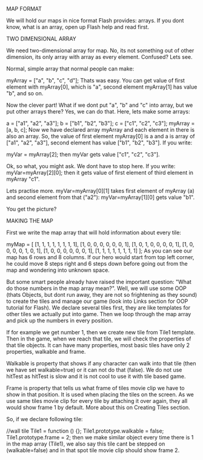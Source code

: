 MAP FORMAT

We will hold our maps in nice format Flash provides: arrays. If you dont know, what is an array, open up Flash help and read first.


TWO DIMENSIONAL ARRAY

We need two-dimensional array for map. No, its not something out of other dimension, its only array with array as every element. Confused? Lets see.

Normal, simple array that normal people can make:

myArray = ["a", "b", "c", "d"];
Thats was easy. You can get value of first element with myArray[0], which is "a", second element myArray[1] has value "b", and so on.

Now the clever part! What if we dont put "a", "b" and "c" into array, but we put other arrays there? Yes, we can do that. Here, lets make some arrays:

a = ["a1", "a2", "a3"];
b = ["b1", "b2", "b3"];
c = ["c1", "c2", "c3"];
myArray = [a, b, c];
Now we have declared array myArray and each element in there is also an array. So, the value of first element myArray[0] is a and a is array of ["a1", "a2", "a3"], second element has value ["b1", "b2", "b3"]. If you write:

myVar = myArray[2];
then myVar gets value ["c1", "c2", "c3"].

Ok, so what, you might ask. We dont have to stop here. If you write: myVar=myArray[2][0]; then it gets value of first element of third element in myArray "c1".

Lets practise more. myVar=myArray[0][1] takes first element of myArray (a) and second element from that ("a2"): myVar=myArray[1][0] gets value "b1".

You get the picture?


MAKING THE MAP

First we write the map array that will hold information about every tile:

myMap = [
[1, 1, 1, 1, 1, 1, 1, 1],
[1, 0, 0, 0, 0, 0, 0, 1],
[1, 0, 1, 0, 0, 0, 0, 1],
[1, 0, 0, 0, 0, 1, 0, 1],
[1, 0, 0, 0, 0, 0, 0, 1],
[1, 1, 1, 1, 1, 1, 1, 1]
];
As you can see our map has 6 rows and 8 columns. If our hero would start from top left corner, he could move 8 steps right and 6 steps down before going out from the map and wondering into unknown space.

But some smart people already have raised the important question: "What do those numbers in the map array mean?". Well, we will use some OOP (thats Objects, but dont run away, they are not so frightening as they sound) to create the tiles and manage our game (look into Links section for OOP tutorial for Flash). We declare several tiles first, they are like templates for other tiles we actually put into game. Then we loop through the map array and pick up the numbers in every position.

If for example we get number 1, then we create new tile from Tile1 template. Then in the game, when we reach that tile, we will check the properties of that tile objects. It can have many properties, most basic tiles have only 2 properties, walkable and frame.

Walkable is property that shows if any character can walk into that tile (then we have set walkable=true) or it can not do that (false). We do not use hitTest as hitTest is slow and it is not cool to use it with tile based game.

Frame is property that tells us what frame of tiles movie clip we have to show in that position. It is used when placing the tiles on the screen. As we use same tiles movie clip for every tile by attaching it over again, they all would show frame 1 by default. More about this on Creating Tiles section.

So, if we declare following tile:

//wall tile
Tile1 = function () {};
Tile1.prototype.walkable = false;
Tile1.prototype.frame = 2;
then we make similar object every time there is 1 in the map array (Tile1), we also say this tile cant be stepped on (walkable=false) and in that spot tile movie clip should show frame 2.

